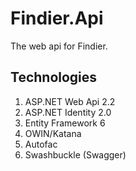 # Findier.Api
The web api for Findier.

## Technologies

1. ASP.NET Web Api 2.2
2. ASP.NET Identity 2.0
3. Entity Framework 6
5. OWIN/Katana
5. Autofac
6. Swashbuckle (Swagger)
